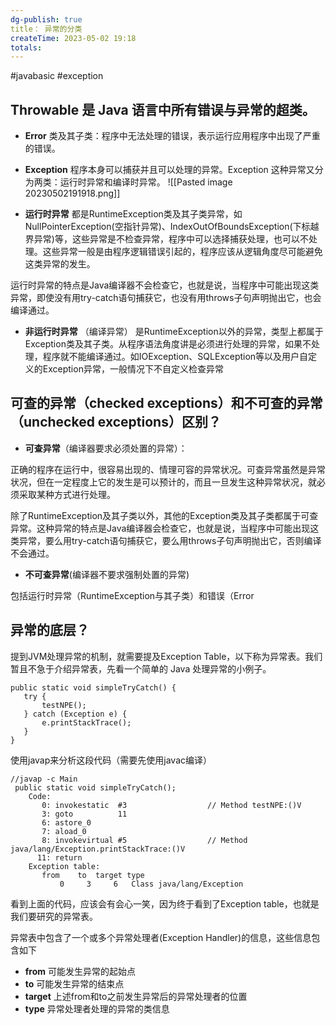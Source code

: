 ```yaml
---
dg-publish: true
title： 异常的分类
createTime: 2023-05-02 19:18  
totals:  
---
```


#javabasic  #exception

## **Throwable** 是 Java 语言中所有错误与异常的超类。
-   **Error** 类及其子类：程序中无法处理的错误，表示运行应用程序中出现了严重的错误。
-   **Exception** 程序本身可以捕获并且可以处理的异常。Exception 这种异常又分为两类：运行时异常和编译时异常。
![[Pasted image 20230502191918.png]]

-   **运行时异常**
都是RuntimeException类及其子类异常，如NullPointerException(空指针异常)、IndexOutOfBoundsException(下标越界异常)等，这些异常是不检查异常，程序中可以选择捕获处理，也可以不处理。这些异常一般是由程序逻辑错误引起的，程序应该从逻辑角度尽可能避免这类异常的发生。

运行时异常的特点是Java编译器不会检查它，也就是说，当程序中可能出现这类异常，即使没有用try-catch语句捕获它，也没有用throws子句声明抛出它，也会编译通过。

-   **非运行时异常** （编译异常）
是RuntimeException以外的异常，类型上都属于Exception类及其子类。从程序语法角度讲是必须进行处理的异常，如果不处理，程序就不能编译通过。如IOException、SQLException等以及用户自定义的Exception异常，一般情况下不自定义检查异常


## 可查的异常（checked exceptions）和不可查的异常（unchecked exceptions）区别？

-   **可查异常**（编译器要求必须处置的异常）：

正确的程序在运行中，很容易出现的、情理可容的异常状况。可查异常虽然是异常状况，但在一定程度上它的发生是可以预计的，而且一旦发生这种异常状况，就必须采取某种方式进行处理。

除了RuntimeException及其子类以外，其他的Exception类及其子类都属于可查异常。这种异常的特点是Java编译器会检查它，也就是说，当程序中可能出现这类异常，要么用try-catch语句捕获它，要么用throws子句声明抛出它，否则编译不会通过。

-   **不可查异常**(编译器不要求强制处置的异常)

包括运行时异常（RuntimeException与其子类）和错误（Error

## 异常的底层？

提到JVM处理异常的机制，就需要提及Exception Table，以下称为异常表。我们暂且不急于介绍异常表，先看一个简单的 Java 处理异常的小例子。

```
public static void simpleTryCatch() {
   try {
       testNPE();
   } catch (Exception e) {
       e.printStackTrace();
   }
}
```

使用javap来分析这段代码（需要先使用javac编译）

```
//javap -c Main
 public static void simpleTryCatch();
    Code:
       0: invokestatic  #3                  // Method testNPE:()V
       3: goto          11
       6: astore_0
       7: aload_0
       8: invokevirtual #5                  // Method java/lang/Exception.printStackTrace:()V
      11: return
    Exception table:
       from    to  target type
           0     3     6   Class java/lang/Exception
```

看到上面的代码，应该会有会心一笑，因为终于看到了Exception table，也就是我们要研究的异常表。

异常表中包含了一个或多个异常处理者(Exception Handler)的信息，这些信息包含如下

-   **from** 可能发生异常的起始点
-   **to** 可能发生异常的结束点
-   **target** 上述from和to之前发生异常后的异常处理者的位置
-   **type** 异常处理者处理的异常的类信息

